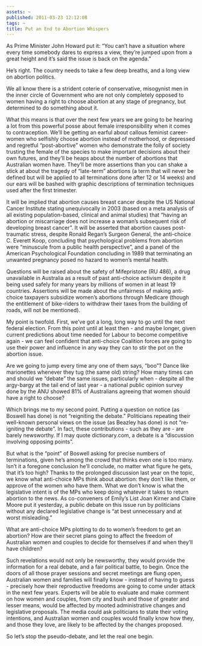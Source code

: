 ```yaml
---
assets: ~
published: 2011-03-23 12:12:08
tags: ~
title: Put an End to Abortion Whispers
---
```

As Prime Minister John Howard put it: “You can’t have a situation where
every time somebody dares to express a view, they’re jumped upon from a
great height and it’s said the issue is back on the agenda.”

He’s right. The country needs to take a few deep breaths, and a long
view on abortion politics.

We all know there is a strident coterie of conservative, misogynist men
in the inner circle of Government who are not only completely opposed to
women having a right to choose abortion at any stage of pregnancy, but
determined to do something about it.

What this means is that over the next few years we are going to be
hearing a lot from this powerful posse about female irresponsibility
when it comes to contraception. We’ll be getting an earful about callous
feminist career-women who selfishly choose abortion instead of
motherhood, or depressed and regretful “post-abortive” women who
demonstrate the folly of society trusting the female of the species to
make important decisions about their own futures, and they’ll be heaps
about the number of abortions that Australian women have. They’ll be
more assertions than you can shake a stick at about the tragedy of
“late-term” abortions (a term that will never be defined but will be
applied to all terminations done after 12 or 14 weeks) and our ears will
be bashed with graphic descriptions of termination techniques used after
the first trimester.

It will be implied that abortion causes breast cancer despite the US
National Cancer Institute stating unequivocally in 2003 (based on a meta
analysis of all existing population-based, clinical and animal studies)
that “having an abortion or miscarriage does not increase a woman’s
subsequent risk of developing breast cancer”. It will be asserted that
abortion causes post-traumatic stress, despite Ronald Regan’s Surgeon
General, the anti-choice C. Everett Koop, concluding that psychological
problems from abortion were “minuscule from a public health
perspective”, and a panel of the American Psychological Foundation
concluding in 1989 that terminating an unwanted pregnancy posed no
hazard to women’s mental health.

Questions will be raised about the safety of Mifepristone (RU 486), a
drug unavailable in Australia as a result of past anti-choice activism
despite it being used safely for many years by millions of women in at
least 19 countries. Assertions will be made about the unfairness of
making anti-choice taxpayers subsidize women’s abortions through
Medicare (though the entitlement of bike-riders to withdraw their taxes
from the building of roads, will not be mentioned).

My point is twofold. First, we’ve got a long, long way to go until the
next federal election. From this point until at least then - and maybe
longer, given current predictions about time needed for Labour to become
competitive again - we can feel confident that anti-choice Coalition
forces are going to use their power and influence in any way they can to
stir the pot on the abortion issue.

Are we going to jump every time any one of them says, “boo”? Dance like
marionettes whenever they tug (the same old) string? How many times can
and should we “debate” the same issues, particularly when - despite all
the argy-bargy at the tail end of last year - a national public opinion
survey done by the ANU showed 81% of Australians agreeing that women
should have a right to choose?

Which brings me to my second point. Putting a question on notice (as
Boswell has done) is not “reigniting the debate.” Politicians repeating
their well-known personal views on the issue (as Beazley has done) is
not “re-igniting the debate”. In fact, these contributions - such as
they are - are barely newsworthy. If I may quote dictionary.com, a
debate is a “discussion involving opposing points”.

But what is the “point” of Boswell asking for precise numbers of
terminations, given he’s among the crowd that thinks even one is too
many. Isn’t it a foregone conclusion he’ll conclude, no matter what
figure he gets, that it’s too high? Thanks to the prolonged discussion
last year on the topic, we know what anti-choice MPs think about
abortion: they don’t like them, or approve of the women who have them.
What we don’t know is what the legislative intent is of the MPs who keep
doing whatever it takes to return abortion to the news. As co-conveners
of Emily’s List Joan Kirner and Claire Moore put it yesterday, a public
debate on this issue run by politicians without any declared legislative
change is “at best unnecessary and at worst misleading.”

What are anti-choice MPs plotting to do to women’s freedom to get an
abortion? How are their secret plans going to affect the freedom of
Australian women and couples to decide for themselves if and when
they’ll have children?

Such revelations would not only be newsworthy, they would provide the
information for a real debate, and a fair political battle, to begin.
Once the doors of all those prayer sessions and secret meetings are
flung open, Australian women and families will finally know - instead of
having to guess - precisely how their reproductive freedoms are going to
come under attack in the next few years. Experts will be able to
evaluate and make comment on how women and couples, from city and bush
and those of greater and lesser means, would be affected by mooted
administrative changes and legislative proposals. The media could ask
politicians to state their voting intentions, and Australian women and
couples would finally know how they, and those they love, are likely to
be affected by the changes proposed.

So let’s stop the pseudo-debate, and let the real one begin.